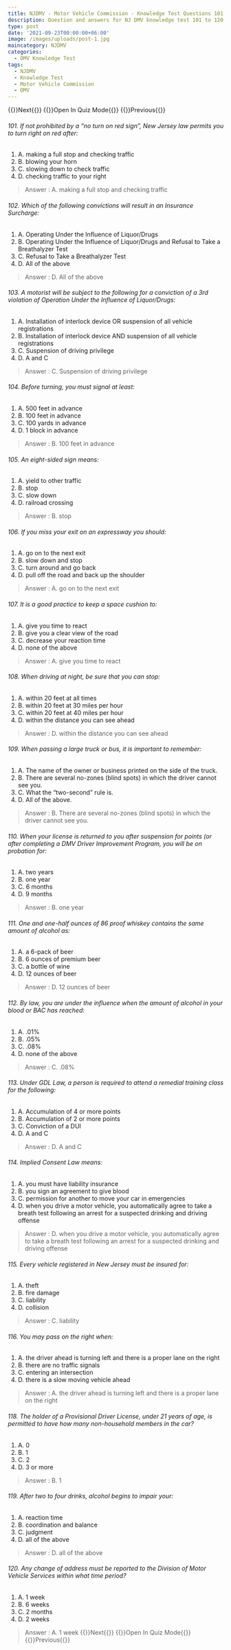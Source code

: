 ```yaml
---
title: NJDMV - Motor Vehicle Commission - Knowledge Test Questions 101 to 120
description: Question and answers for NJ DMV knowledge test 101 to 120
type: post
date: '2021-09-23T00:00:00+06:00'
image: /images/uploads/post-1.jpg
maincategory: NJDMV
categories:
  - DMV Knowledge Test
tags:
  - NJDMV
  - Knowledge Test
  - Motor Vehicle Commission
  - DMV
---
```



{{<prevbutton linksrc="njmvc-motor-vehicle-commission-knowledge-test-7" >}}Next{{</prevbutton >}}
{{<quizbutton linksrc="../../quiz/njmvc-motor-vehicle-commission-knowledge-quiz6" >}}Open In Quiz Mode{{</quizbutton >}}
{{<prevbutton linksrc="njmvc-motor-vehicle-commission-knowledge-test-5" >}}Previous{{</prevbutton >}}


###### 101. If not prohibited by a “no turn on red sign”, New Jersey law permits you to turn right on red after:
1.  A.  making a full stop and checking traffic
2.  B.  blowing your horn
3.  C.  slowing down to check traffic
4.  D.  checking traffic to your right

> Answer : A.  making a full stop and checking traffic
 

###### 102. Which of the following convictions will result in an Insurance Surcharge:
1.  A.  Operating Under the Influence of Liquor/Drugs
2.  B.  Operating Under the Influence of Liquor/Drugs and Refusal to Take a Breathalyzer Test
3.  C.  Refusal to Take a Breathalyzer Test
4.  D.  All of the above

> Answer : D.  All of the above

###### 103. A motorist will be subject to the following for a conviction of a 3rd violation of Operation Under the Influence of Liquor/Drugs:
1.  A.  Installation of interlock device OR suspension of all vehicle registrations
2.  B.  Installation of interlock device AND suspension of all vehicle registrations
3.  C.  Suspension of driving privilege
4.  D.  A and C
 
> Answer : C.  Suspension of driving privilege

###### 104. Before turning, you must signal at least:
1.  A.  500 feet in advance
2.  B.  100 feet in advance
3.  C.  100 yards in advance
4.  D.  1 block in advance

> Answer : B.  100 feet in advance

###### 105. An eight-sided sign means:
1.  A.  yield to other traffic
2.  B.  stop
3.  C.  slow down
4.  D.  railroad crossing

> Answer : B.  stop
  
###### 106. If you miss your exit on an expressway you should:
1.  A.  go on to the next exit
2.  B.  slow down and stop
3.  C.  turn around and go back
4.  D.  pull off the road and back up the shoulder

> Answer :  A.  go on to the next exit
   
###### 107. It is a good practice to keep a space cushion to:
1.  A.  give you time to react
2.  B.  give you a clear view of the road
3.  C.  decrease your reaction time
4.  D.  none of the above

> Answer : A.  give you time to react

###### 108. When driving at night, be sure that you can stop:
1.  A.  within 20 feet at all times
2.  B.  within 20 feet at 30 miles per hour
3.  C.  within 20 feet at 40 miles per hour
4.  D.  within the distance you can see ahead

> Answer : D.  within the distance you can see ahead
  
###### 109. When passing a large truck or bus, it is important to remember:
1.  A.  The name of the owner or business printed on the side of the truck.
2.  B.  There are several no-zones (blind spots) in which the driver cannot see you.
3.  C.  What the “two-second” rule is.
4.  D.  All of the above.

> Answer : B.  There are several no-zones (blind spots) in which the driver cannot see you.
   
###### 110. When your license is returned to you after suspension for points (or after completing a DMV Driver Improvement Program, you will be on probation for:
1.  A.  two years
2.  B.  one year
3.  C.  6 months
4.  D.  9 months

> Answer : B.  one year

###### 111. One and one-half ounces of 86 proof whiskey contains the same amount of alcohol as:
1.  A.  a 6-pack of beer
2.  B.  6 ounces of premium beer
3.  C.  a bottle of wine
4.  D.  12 ounces of beer

> Answer : D.  12 ounces of beer
   
###### 112. By law, you are under the influence when the amount of alcohol in your blood or BAC has reached:
1.  A.  .01%
2.  B.  .05%
3.  C.  .08%
4.  D.  none of the above

> Answer : C.  .08%

###### 113. Under GDL Law, a person is required to attend a remedial training class for the following:
1.  A.  Accumulation of 4 or more points
2.  B.  Accumulation of 2 or more points
3.  C.  Conviction of a DUI
4.  D.  A and C

> Answer : D.  A and C

###### 114. Implied Consent Law means:
1.  A.  you must have liability insurance
2.  B.  you sign an agreement to give blood
3.  C.  permission for another to move your car in emergencies
4.  D.  when you drive a motor vehicle, you automatically agree to take a breath test following an arrest for a suspected drinking and driving offense

> Answer : D.  when you drive a motor vehicle, you automatically agree to take a breath test following an arrest for a suspected drinking and driving offense
 
###### 115. Every vehicle registered in New Jersey must be insured for:
1.  A.  theft
2.  B.  fire damage
3.  C.  liability
4.  D.  collision

> Answer : C.  liability

###### 116. You may pass on the right when:
1.  A.  the driver ahead is turning left and there is a proper lane on the right
2.  B.  there are no traffic signals
3.  C.  entering an intersection
4.  D.  there is a slow moving vehicle ahead

> Answer :  A.  the driver ahead is turning left and there is a proper lane on the right

###### 118. The holder of a Provisional Driver License, under 21 years of age, is permitted to have how many non-household members in the car?
1.  A.  0
2.  B.  1
3.  C.  2
4.  D.  3 or more

> Answer : B.  1

###### 119. After two to four drinks, alcohol begins to impair your:
1.  A.  reaction time
2.  B.  coordination and balance
3.  C.  judgment
4.  D.  all of the above

> Answer : D.  all of the above

###### 120. Any change of address must be reported to the Division of Motor Vehicle Services within what time period?
1.  A.  1 week
2.  B.  6 weeks
3.  C.  2 months
4.  D.  2 weeks

> Answer : A.  1 week
{{<prevbutton linksrc="njmvc-motor-vehicle-commission-knowledge-test-7" >}}Next{{</prevbutton >}}
{{<quizbutton linksrc="../../quiz/njmvc-motor-vehicle-commission-knowledge-quiz6" >}}Open In Quiz Mode{{</quizbutton >}}
{{<prevbutton linksrc="njmvc-motor-vehicle-commission-knowledge-test-5" >}}Previous{{</prevbutton >}}